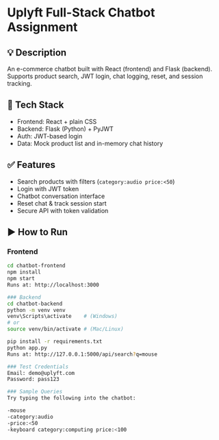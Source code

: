 # Uplyft Full-Stack Chatbot Assignment

## 💡 Description
An e-commerce chatbot built with React (frontend) and Flask (backend). Supports product search, JWT login, chat logging, reset, and session tracking.

## 🚀 Tech Stack
- Frontend: React + plain CSS
- Backend: Flask (Python) + PyJWT
- Auth: JWT-based login
- Data: Mock product list and in-memory chat history

## ✅ Features
- Search products with filters (`category:audio price:<50`)
- Login with JWT token
- Chatbot conversation interface
- Reset chat & track session start
- Secure API with token validation

## ▶️ How to Run

### Frontend
```bash
cd chatbot-frontend
npm install
npm start
Runs at: http://localhost:3000

### Backend
cd chatbot-backend
python -m venv venv
venv\Scripts\activate    # (Windows)
# or
source venv/bin/activate # (Mac/Linux)

pip install -r requirements.txt
python app.py
Runs at: http://127.0.0.1:5000/api/search?q=mouse

### Test Credentials
Email: demo@uplyft.com
Password: pass123

### Sample Queries
Try typing the following into the chatbot:

-mouse
-category:audio
-price:<50
-keyboard category:computing price:<100